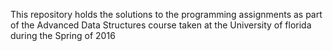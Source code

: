 This repository holds the solutions to the programming assignments as part of the Advanced Data Structures course taken at the University of florida during the Spring of 2016
